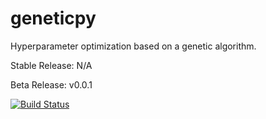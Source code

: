 # geneticpy
Hyperparameter optimization based on a genetic algorithm.

Stable Release: N/A

Beta Release: v0.0.1

[![Build Status](https://travis-ci.com/geneticpy/geneticpy.svg?branch=master)](https://travis-ci.com/geneticpy/geneticpy)
